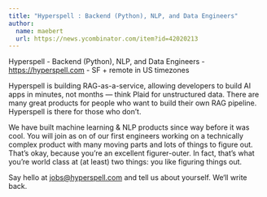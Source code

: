```yaml
---
title: "Hyperspell : Backend (Python), NLP, and Data Engineers"
author:
  name: maebert
  url: https://news.ycombinator.com/item?id=42020213
---
```

Hyperspell - Backend (Python), NLP, and Data Engineers - <a href="https:&#x2F;&#x2F;hyperspell.com" rel="nofollow">https:&#x2F;&#x2F;hyperspell.com</a> - SF + remote in US timezones

Hyperspell is building RAG-as-a-service, allowing developers to build AI apps in minutes, not months — think Plaid for unstructured data. There are many great products for people who want to build their own RAG pipeline. Hyperspell is there for those who don’t.

We have built machine learning &amp; NLP products since way before it was cool. You will join as on of our first engineers working on a technically complex product with many moving parts and lots of things to figure out. That’s okay, because you’re an excellent figurer-outer. In fact, that’s what you’re world class at (at least) two things: you like figuring things out.

Say hello at jobs@hyperspell.com and tell us about yourself. We‘ll write back.
<JobApplication />
